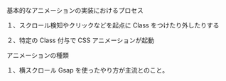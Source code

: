 基本的なアニメーションの実装におけるプロセス

１、スクロール検知やクリックなどを起点に Class をつけたり外したりする

２、特定の Class 付与で CSS アニメーションが起動

アニメーションの種類

１、横スクロール
Gsap を使ったやり方が主流とのこと。
